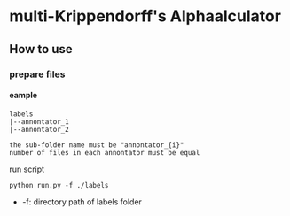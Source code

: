 # multi-Krippendorff's Alphaalculator

## How to use

### prepare files

#### eample
```
labels
|--annontator_1
|--annontator_2

the sub-folder name must be "annontator_{i}"
number of files in each annontator must be equal
```
run script
```
python run.py -f ./labels
```
* -f: directory path of labels folder
